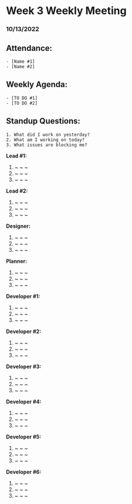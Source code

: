 # Week 3 Weekly Meeting
### 10/13/2022

## Attendance: 
    - [Name #1]
    - [Name #2]

## Weekly Agenda: 
    - [TO DO #1]
    - [TO DO #2]

## Standup Questions:
    1. What did I work on yesterday?
    2. What am I working on today?
    3. What issues are blocking me?

**Lead #1:**
1. ~ ~ ~
2. ~ ~ ~
3. ~ ~ ~

**Lead #2:**
1. ~ ~ ~
2. ~ ~ ~
3. ~ ~ ~

**Designer:** 
1. ~ ~ ~
2. ~ ~ ~
3. ~ ~ ~

**Planner:**
1. ~ ~ ~
2. ~ ~ ~
3. ~ ~ ~

**Developer #1:**
1. ~ ~ ~
2. ~ ~ ~
3. ~ ~ ~

**Developer #2:**
1. ~ ~ ~
2. ~ ~ ~
3. ~ ~ ~

**Developer #3:**
1. ~ ~ ~
2. ~ ~ ~
3. ~ ~ ~ 

**Developer #4:**
1. ~ ~ ~
2. ~ ~ ~
3. ~ ~ ~

**Developer #5:**
1. ~ ~ ~
2. ~ ~ ~
3. ~ ~ ~

**Developer #6:**
1. ~ ~ ~
2. ~ ~ ~
3. ~ ~ ~